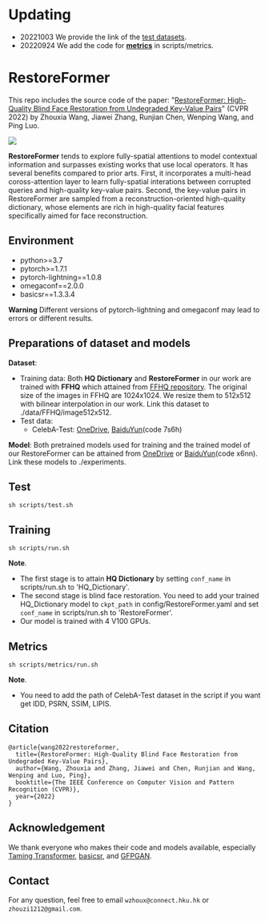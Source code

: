 # Updating
- 20221003 We provide the link of the [test datasets](#testset).
- 20220924 We add the code for [**metrics**](#metrics) in scripts/metrics.


# RestoreFormer

This repo includes the source code of the paper: "[RestoreFormer: High-Quality Blind Face Restoration from Undegraded Key-Value Pairs](https://openaccess.thecvf.com/content/CVPR2022/papers/Wang_RestoreFormer_High-Quality_Blind_Face_Restoration_From_Undegraded_Key-Value_Pairs_CVPR_2022_paper.pdf)" (CVPR 2022) by Zhouxia Wang, Jiawei Zhang, Runjian Chen, Wenping Wang, and Ping Luo.

![](assets/figure1.png)

**RestoreFormer** tends to explore fully-spatial attentions to model contextual information and surpasses existing works that use local operators. It has several benefits compared to prior arts. First, it incorporates a multi-head coross-attention layer to learn fully-spatial interations between corrupted queries and high-quality key-value pairs. Second, the key-value pairs in RestoreFormer are sampled from a reconstruction-oriented high-quality dictionary, whose elements are rich in high-quality facial features specifically aimed for face reconstruction.

<!-- ![](assets/framework.png "Framework")-->

## Environment

- python>=3.7
- pytorch>=1.7.1
- pytorch-lightning==1.0.8
- omegaconf==2.0.0
- basicsr==1.3.3.4

**Warning** Different versions of pytorch-lightning and omegaconf may lead to errors or different results.

## Preparations of dataset and models

**Dataset**: 
- Training data: Both **HQ Dictionary** and **RestoreFormer** in our work are trained with **FFHQ** which attained from [FFHQ repository](https://github.com/NVlabs/ffhq-dataset). The original size of the images in FFHQ are 1024x1024. We resize them to 512x512 with bilinear interpolation in our work. Link this dataset to ./data/FFHQ/image512x512.
- <a id="testset">Test data</a>: <!--[CelebA-Test](https://pan.baidu.com/s/1iUvBBFMkjgPcWrhZlZY2og?pwd=test), [LFW-Test](http://vis-www.cs.umass.edu/lfw/#views), [WebPhoto-Test](https://xinntao.github.io/projects/gfpgan), and [CelebChild-Test](https://xinntao.github.io/projects/gfpgan)-->
    * CelebA-Test: [OneDrive](https://connecthkuhk-my.sharepoint.com/:u:/g/personal/wzhoux_connect_hku_hk/EXULDOtX3qdKg9_--k-hbr4BEP0qWcEA6TG3RFHkcSbfrA?e=CNxMnV), [BaiduYun](https://pan.baidu.com/s/1y6ZcQPCLyggj9VB5MgoWyg?pwd=7s6h)(code 7s6h)

**Model**: Both pretrained models used for training and the trained model of our RestoreFormer can be attained from [OneDrive](https://connecthkuhk-my.sharepoint.com/:u:/g/personal/wzhoux_connect_hku_hk/Eb73S2jXZIxNrrOFRnFKu2MBTe7kl4cMYYwwiudAmDNwYg?e=Xa4ZDf) or [BaiduYun](https://pan.baidu.com/s/1EO7_1dYyCuORpPNosQgogg?pwd=x6nn)(code x6nn). Link these models to ./experiments.

## Test
    sh scripts/test.sh

## Training
    sh scripts/run.sh

**Note**. 
- The first stage is to attain **HQ Dictionary** by setting `conf_name` in scripts/run.sh to 'HQ\_Dictionary'. 
- The second stage is blind face restoration. You need to add your trained HQ\_Dictionary model to `ckpt_path` in config/RestoreFormer.yaml and set `conf_name` in scripts/run.sh to 'RestoreFormer'.
- Our model is trained with 4 V100 GPUs.

## <a id="metrics">Metrics</a>
    sh scripts/metrics/run.sh
    
**Note**. 
- You need to add the path of CelebA-Test dataset in the script if you want get IDD, PSRN, SSIM, LIPIS.

## Citation
    @article{wang2022restoreformer,
      title={RestoreFormer: High-Quality Blind Face Restoration from Undegraded Key-Value Pairs},
      author={Wang, Zhouxia and Zhang, Jiawei and Chen, Runjian and Wang, Wenping and Luo, Ping},
      booktitle={The IEEE Conference on Computer Vision and Pattern Recognition (CVPR)},
      year={2022}
    }

## Acknowledgement
We thank everyone who makes their code and models available, especially [Taming Transformer](https://github.com/CompVis/taming-transformers), [basicsr](https://github.com/XPixelGroup/BasicSR), and [GFPGAN](https://github.com/TencentARC/GFPGAN).

## Contact
For any question, feel free to email `wzhoux@connect.hku.hk` or `zhouzi1212@gmail.com`.

